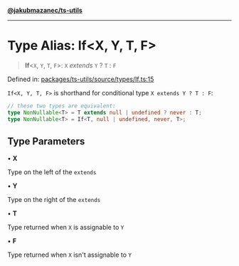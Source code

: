 [**@jakubmazanec/ts-utils**](../README.md)

---

# Type Alias: If\<X, Y, T, F\>

> **If**\<`X`, `Y`, `T`, `F`\>: `X` _extends_ `Y` ? `T` : `F`

Defined in:
[packages/ts-utils/source/types/If.ts:15](https://github.com/jakubmazanec/tools/blob/90a5050fae768000bb00b2044438762c3c8c0f98/packages/ts-utils/source/types/If.ts#L15)

`If<X, Y, T, F>` is shorthand for conditional type `X extends Y ? T : F`:

```TypeScript
// these two types are equivalent:
type NonNullable<T> = T extends null | undefined ? never : T;
type NonNullable<T> = If<T, null | undefined, never, T>;
```

## Type Parameters

• **X**

Type on the left of the `extends`

• **Y**

Type on the right of the `extends`

• **T**

Type returned when `X` is assignable to `Y`

• **F**

Type returned when `X` isn't assignable to `Y`
